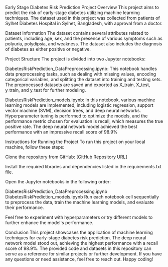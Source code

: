 Early Stage Diabetes Risk Prediction
Project Overview
This project aims to predict the risk of early-stage diabetes utilizing machine learning techniques. The dataset used in this project was collected from patients of Sylhet Diabetes Hospital in Sylhet, Bangladesh, with approval from a doctor.

Dataset Information
The dataset contains several attributes related to patients, including age, sex, and the presence of various symptoms such as polyuria, polydipsia, and weakness. The dataset also includes the diagnosis of diabetes as either positive or negative.

Project Structure
The project is divided into two Jupyter notebooks:

DiabetesRiskPrediction_DataPreprocessing.ipynb: This notebook handles data preprocessing tasks, such as dealing with missing values, encoding categorical variables, and splitting the dataset into training and testing sets. The preprocessed datasets are saved and exported as X_train, X_test, y_train, and y_test for further modeling.

DiabetesRiskPrediction_models.ipynb: In this notebook, various machine learning models are implemented, including logistic regression, support vector machine (SVM), decision trees, and deep neural networks. Hyperparameter tuning is performed to optimize the models, and the performance metric chosen for evaluation is recall, which measures the true positive rate. The deep neural network model achieved the best performance with an impressive recall score of 98.9%

Instructions for Running the Project
To run this project on your local machine, follow these steps:

Clone the repository from GitHub: [GitHub Repository URL]

Install the required libraries and dependencies listed in the requirements.txt file.

Open the Jupyter notebooks in the following order:

DiabetesRiskPrediction_DataPreprocessing.ipynb
DiabetesRiskPrediction_models.ipynb
Run each notebook cell sequentially to preprocess the data, train the machine learning models, and evaluate their performance.

Feel free to experiment with hyperparameters or try different models to further enhance the model's performance.

Conclusion
This project showcases the application of machine learning techniques for early-stage diabetes risk prediction. The deep neural network model stood out, achieving the highest performance with a recall score of 98.9%. The provided code and datasets in this repository can serve as a reference for similar projects or further development. If you have any questions or need assistance, feel free to reach out. Happy coding!
